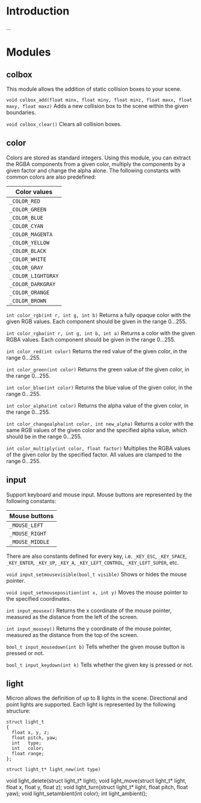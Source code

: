 # Introduction
...

# Modules

## colbox
This module allows the addition of static collision boxes to your scene.

`void colbox_add(float minx, float miny, float minz, float maxx, float maxy, float maxz)`
Adds a new collision box to the scene within the given boundaries.

`void colbox_clear()`
Clears all collision boxes.

## color
Colors are stored as standard integers. Using this module, you can extract the RGBA components from a given color, multiply the components by a given factor and change the alpha alone. The following constants with common colors are also predefined:

| Color values |
| ---------- |
| `_COLOR_RED` |
| `_COLOR_GREEN` |
| `_COLOR_BLUE` |
| `_COLOR_CYAN` |
| `_COLOR_MAGENTA` |
| `_COLOR_YELLOW` |
| `_COLOR_BLACK` |
| `_COLOR_WHITE` |
| `_COLOR_GRAY` |
| `_COLOR_LIGHTGRAY` |
| `_COLOR_DARKGRAY` |
| `_COLOR_ORANGE` |
| `_COLOR_BROWN` |

```int color_rgb(int r, int g, int b)```
Returns a fully opaque color with the given RGB values. Each component should be given in the range 0...255.

`int color_rgba(int r, int g, int b, int a)`
Returns a color with the given RGBA values. Each component should be given in the range 0...255.

`int color_red(int color)`
Returns the red value of the given color, in the range 0...255.

`int color_green(int color)`
Returns the green value of the given color, in the range 0...255.

`int color_blue(int color)`
Returns the blue value of the given color, in the range 0...255.

`int color_alpha(int color)`
Returns the alpha value of the given color, in the range 0...255.

`int color_changealpha(int color, int new_alpha)`
Returns a color with the same RGB values of the given color and the specified alpha value, which should be in the range 0...255.

`int color_multiply(int color, float factor)`
Multiplies the RGBA values of the given color by the specified factor. All values are clamped to the range 0...255.

## input
Support keyboard and mouse input. Mouse buttons are represented by the following constants:

| Mouse buttons |
| ------------- |
| `_MOUSE_LEFT` |
| `_MOUSE_RIGHT` |
| `_MOUSE_MIDDLE` |

There are also constants defined for every key, i.e. `_KEY_ESC`, `_KEY_SPACE`, `_KEY_ENTER`, `_KEY_UP`, `_KEY_A`, `_KEY_LEFT_CONTROL`, `_KEY_LEFT_SUPER`, etc.

`void input_setmousevisible(bool_t visible)`
Shows or hides the mouse pointer.

`void input_setmouseposition(int x, int y)`
Moves the mouse pointer to the specified coordinates.

`int input_mousex()`
Returns the x coordinate of the mouse pointer, measured as the distance from the left of the screen.

`int input_mousey()`
Returns the y coordinate of the mouse pointer, measured as the distance from the top of the screen.

`bool_t input_mousedown(int b)`
Tells whether the given mouse button is pressed or not.

`bool_t input_keydown(int k)`
Tells whether the given key is pressed or not.

## light
Micron allows the definition of up to 8 lights in the scene. Directional and point lights are supported. Each light is represented by the following structure:

```
struct light_t
{
  float x, y, z;
  float pitch, yaw;
  int   type;
  int   color;
  float range;
};
```

`struct light_t* light_new(int type)`

void light_delete(struct light_t* light);
void light_move(struct light_t* light, float x, float y, float z);
void light_turn(struct light_t* light, float pitch, float yaw);
void light_setambient(int color);
int light_ambient();
